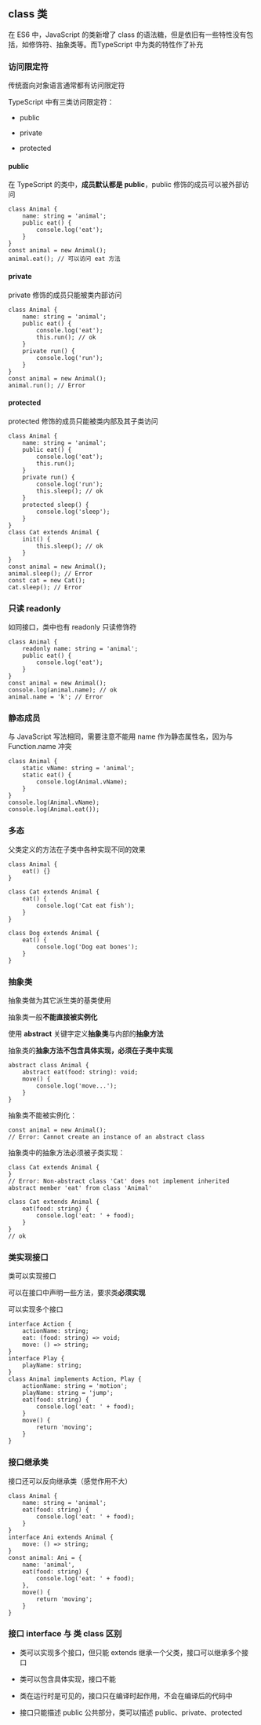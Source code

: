 ## class 类

在 ES6 中，JavaScript 的类新增了 class 的语法糖，但是依旧有一些特性没有包括，如修饰符、抽象类等。而TypeScript 中为类的特性作了补充

### 访问限定符

传统面向对象语言通常都有访问限定符

TypeScript 中有三类访问限定符：

- public

- private

- protected

#### public

在 TypeScript 的类中，**成员默认都是 public**，public 修饰的成员可以被外部访问

    class Animal {
        name: string = 'animal';
        public eat() {
            console.log('eat');
        }
    }
    const animal = new Animal();
    animal.eat(); // 可以访问 eat 方法

#### private

private 修饰的成员只能被类内部访问

    class Animal {
        name: string = 'animal';
        public eat() {
            console.log('eat');
            this.run(); // ok
        }
        private run() {
            console.log('run');
        }
    }
    const animal = new Animal();
    animal.run(); // Error

#### protected

protected 修饰的成员只能被类内部及其子类访问


    class Animal {
        name: string = 'animal';
        public eat() {
            console.log('eat');
            this.run();
        }
        private run() {
            console.log('run');
            this.sleep(); // ok
        }
        protected sleep() {
            console.log('sleep');
        }
    }
    class Cat extends Animal {
        init() {
            this.sleep(); // ok
        }
    }
    const animal = new Animal();
    animal.sleep(); // Error
    const cat = new Cat();
    cat.sleep(); // Error

### 只读 readonly

如同接口，类中也有 readonly 只读修饰符

    class Animal {
        readonly name: string = 'animal';
        public eat() {
            console.log('eat');
        }
    }
    const animal = new Animal();
    console.log(animal.name); // ok
    animal.name = 'k'; // Error

### 静态成员

与 JavaScript 写法相同，需要注意不能用 name 作为静态属性名，因为与 Function.name 冲突

    class Animal {
        static vName: string = 'animal';
        static eat() {
            console.log(Animal.vName);
        }
    }
    console.log(Animal.vName);
    console.log(Animal.eat());

### 多态

父类定义的方法在子类中各种实现不同的效果

    class Animal {
        eat() {}
    }

    class Cat extends Animal {
        eat() {
            console.log('Cat eat fish');
        }
    }

    class Dog extends Animal {
        eat() {
            console.log('Dog eat bones');
        }
    }

### 抽象类

抽象类做为其它派生类的基类使用

抽象类一般**不能直接被实例化**

使用 **abstract** 关键字定义**抽象类**与内部的**抽象方法**

抽象类的**抽象方法不包含具体实现，必须在子类中实现**

    abstract class Animal {
        abstract eat(food: string): void;
        move() {
            console.log('move...');
        }
    }

抽象类不能被实例化：

    const animal = new Animal();
    // Error: Cannot create an instance of an abstract class

抽象类中的抽象方法必须被子类实现：

    class Cat extends Animal {
    }
    // Error: Non-abstract class 'Cat' does not implement inherited abstract member 'eat' from class 'Animal'

    class Cat extends Animal {
        eat(food: string) {
            console.log('eat: ' + food);
        }
    }
    // ok

### 类实现接口

类可以实现接口

可以在接口中声明一些方法，要求类**必须实现**

可以实现多个接口

    interface Action {
        actionName: string;
        eat: (food: string) => void;
        move: () => string;
    }
    interface Play {
        playName: string;
    }
    class Animal implements Action, Play {
        actionName: string = 'motion';
        playName: string = 'jump';
        eat(food: string) {
            console.log('eat: ' + food);
        }
        move() {
            return 'moving';
        }
    }

### 接口继承类

接口还可以反向继承类（感觉作用不大）

    class Animal {
        name: string = 'animal';
        eat(food: string) {
            console.log('eat: ' + food);
        }
    }
    interface Ani extends Animal {
        move: () => string;
    }
    const animal: Ani = {
        name: 'animal',
        eat(food: string) {
            console.log('eat: ' + food);
        },
        move() {
            return 'moving';
        }
    }

### 接口 interface 与 类 class 区别

- 类可以实现多个接口，但只能 extends 继承一个父类，接口可以继承多个接口

- 类可以包含具体实现，接口不能

- 类在运行时是可见的，接口只在编译时起作用，不会在编译后的代码中

- 接口只能描述 public 公共部分，类可以描述 public、private、protected